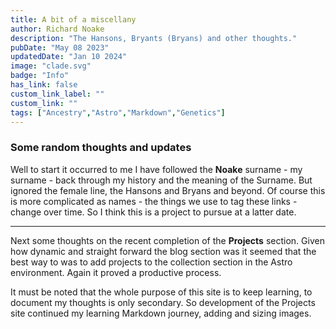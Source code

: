 ```yaml
---
title: A bit of a miscellany
author: Richard Noake
description: "The Hansons, Bryants (Bryans) and other thoughts."
pubDate: "May 08 2023"
updatedDate: "Jan 10 2024"
image: "clade.svg"
badge: "Info"
has_link: false
custom_link_label: ""
custom_link: ""
tags: ["Ancestry","Astro","Markdown","Genetics"]
---
```


### Some random thoughts and updates

Well to start it occurred to me I have followed the **Noake** surname - my surname - back through my history and the meaning of the Surname. But ignored the female line, the Hansons and Bryans and beyond. Of course this is more complicated as names - the things we use to tag these links - change over time. So I think this is a project to pursue at a latter date.

---

Next some thoughts on the recent completion of the **Projects** section. Given how dynamic and straight forward the blog section was it seemed that the best way to was to add projects to the collection section in the Astro environment. Again it proved a productive process.

It must be noted that the whole purpose of this site is to keep learning, to document my thoughts is only secondary. So development of the Projects site continued my learning Markdown journey, adding and sizing images.
